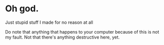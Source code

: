 # Oh god.

Just stupid stuff I made for no reason at all


Do note that anything that happens to your computer because of this is not my fault. Not that there's anything destructive here, yet.
